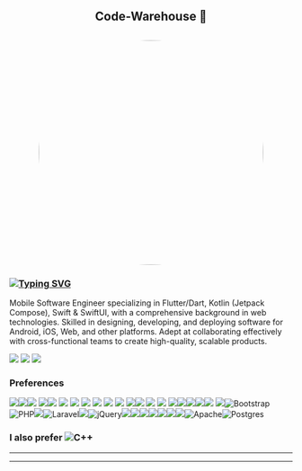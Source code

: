 <h2 align="center">Code-Warehouse 🚧<h2>
<p align="center"><img src="https://atuoha.github.io/assets/img/tagg.png" style="border-radius:50%" width="400"></p>

  
  

### [![Typing SVG](https://readme-typing-svg.herokuapp.com?font=Arial&size=26&duration=4976&pause=1000&color=FFFFFF&width=435&lines=%F0%9F%91%8B+Hi+there%2C+I'm+Atuoha+Anthony)](https://git.io/typing-svg)


Mobile Software Engineer specializing in Flutter/Dart, Kotlin (Jetpack Compose), Swift & SwiftUI, with a comprehensive background in web technologies. Skilled in designing, developing, and deploying software for Android, iOS, Web, and other platforms. Adept at collaborating effectively with cross-functional teams to create high-quality, scalable products.

[<img src="https://img.shields.io/badge/x%231DA1F2.svg?&style=for-the-badge&logo=x&logoColor=white">](https://twitter.com/atuohaa)
[<img src="https://img.shields.io/badge/linkedin-%230077B5.svg?&style=for-the-badge&logo=linkedin&logoColor=white">](https://www.linkedin.com/in/atuoha-anthony/)
[<img src="https://img.shields.io/badge/Portfolio-%23000000.svg?&style=for-the-badge&logo=world&logoColor=white">](https://atuoha.github.io/)


### Preferences
<img src="https://img.shields.io/badge/Flutter-02569B?style=for-the-badge&logo=flutter&logoColor=white" /><img src="https://img.shields.io/badge/Dart-02569B?style=for-the-badge&logo=Dart&logoColor=white" /><img src="https://img.shields.io/badge/Swift-F49338?style=for-the-badge&logo=Swift&logoColor=white" /> <img src="https://img.shields.io/badge/SwiftUI-1AB9DC?style=for-the-badge&logo=Swift&logoColor=white" /><img src="https://img.shields.io/badge/Android-32DF84?style=for-the-badge&logo=Android&logoColor=white" /> <img src="https://img.shields.io/badge/iOS-000000?style=for-the-badge&logo=IOS&logoColor=white" /> <img src="https://img.shields.io/badge/Android%20Studio-32DF84?style=for-the-badge&logo=Android&logoColor=white" /> <img src="https://img.shields.io/badge/XCode-4182EB?style=for-the-badge&logo=IOS&logoColor=white" /> <img src="https://img.shields.io/badge/VSCode-4CABEC?style=for-the-badge&logo=vscode&logoColor=white" /> <img src="https://img.shields.io/badge/Figma-EA4C1D?style=for-the-badge&logo=figma&logoColor=white" /> <img src="https://img.shields.io/badge/CodeMagic-1152E7?style=for-the-badge&logo=codemagic&logoColor=white" /> <img src="https://img.shields.io/badge/Kotlin-6C0F76?style=for-the-badge&logo=kotlin&logoColor=white" /><img src="https://img.shields.io/badge/Jetpack%20Compose-008140?style=for-the-badge&logo=jetpack-compose&logoColor=white" /> <img src="https://img.shields.io/badge/SwiftUI-14BCFF?style=for-the-badge&logo=swift&logoColor=white" /> <img src="https://img.shields.io/badge/Hashnode-2563EB?style=for-the-badge&logo=hashnode&logoColor=white"> <img src="https://img.shields.io/badge/Linkedin-077AB5?style=for-the-badge&logo=linkedin&logoColor=white" /><img src="https://img.shields.io/badge/-Firebase-FFA611?style=flat&logo=firebase&logoColor=FFFFFF"><img src="http://img.shields.io/badge/-Git-F1502F?style=flat&logo=git&logoColor=FFFFFF"><img src="http://img.shields.io/badge/-Github-000000?style=flat&logo=github&logoColor=FFFFFF"><img src = "https://img.shields.io/badge/-HTML5-E34F26?style=flat&logo=html5&logoColor=white"> <img src = "https://img.shields.io/badge/-CSS3-1572B6?style=flat&logo=css3&logoColor=white"><img alt="Bootstrap" src="https://img.shields.io/badge/bootstrap-%23563D7C.svg?&style=for-the-badge&logo=bootstrap&logoColor=white"/><img alt="PHP" src="https://img.shields.io/badge/php-%23777BB4.svg?&style=for-the-badge&logo=php&logoColor=white"/><img src="https://img.shields.io/badge/--F29111?style=flat&logo=mysql&logoColor=FFFFFF"><img alt="Laravel" src="https://img.shields.io/badge/laravel-%23FF2D20.svg?&style=for-the-badge&logo=laravel&logoColor=white"/><img src="https://img.shields.io/badge/-JavaScript-eed718?style=flat&logo=javascript&logoColor=ffffff"><img alt="jQuery" src="https://img.shields.io/badge/jquery-%230769AD.svg?&style=for-the-badge&logo=jquery&logoColor=white"/><img src="https://img.shields.io/badge/-GraphQL-e535ab?style=flat&logo=graphql&logoColor=FFFFFF"><img src="https://img.shields.io/badge/-Node.js-3C873A?style=flat&logo=Node.js&logoColor=white"><img src="https://img.shields.io/badge/-Express.js-787878?style=flat"><img src="https://img.shields.io/badge/-MongoDB-4DB33D?style=flat&logo=mongodb&logoColor=FFFFFF"><img src="https://img.shields.io/badge/-Progressive Web Apps-5A0FC8?style=flat"><img src="http://img.shields.io/badge/-VS%20Code-007ACC?style=flat&logo=visual%20studio%20code&logoColor=white"><img src="http://img.shields.io/badge/-Heroku-430098?style=flat&logo=heroku&logoColor=white"><img alt="Apache" src="https://img.shields.io/badge/apache-%23D42029.svg?&style=for-the-badge&logo=apache&logoColor=white"/><img alt="Postgres" src ="https://img.shields.io/badge/postgres-%23316192.svg?&style=for-the-badge&logo=postgresql&logoColor=white"/>



### I also prefer	<img alt="C++" src="https://img.shields.io/badge/c++-%2300599C.svg?&style=for-the-badge&logo=c%2B%2B&ogoColor=white"/>

---


<!-- ![GitHub stats](https://github-readme-stats.vercel.app/api?username=Atuoha&show_icons=true&hide_border=true) -->
<!-- ![Atuoha's GitHub stats](https://github-readme-stats.vercel.app/api?username=Atuoha&show_icons=true&hide=contribs,prs)
[![Top Langs](https://github-readme-stats.vercel.app/api/top-langs/?username=Atuoha)](https://github.com/Atuoha/github-readme-stats)
[![Readme Card](https://github-readme-stats.vercel.app/api/pin/?username=Atuoha&repo=diaree)](https://github.com/Atuoha/diaree)
[![Readme Card](https://github-readme-stats.vercel.app/api/pin/?username=Atuoha&repo=prodAssure)](https://github.com/Atuoha/prodAssure)
[![Readme Card](https://github-readme-stats.vercel.app/api/pin/?username=Atuoha&repo=mern_socialx)](https://github.com/Atuoha/mern_socialx)
[![Readme Card](https://github-readme-stats.vercel.app/api/pin/?username=Atuoha&repo=locations_sharer)](https://github.com/Atuoha/locations_sharer)
[![Readme Card](https://github-readme-stats.vercel.app/api/pin/?username=Atuoha&repo=nodetaxify)](https://github.com/Atuoha/nodetaxify)
[![Readme Card](https://github-readme-stats.vercel.app/api/pin/?username=Atuoha&repo=tour_360)](https://github.com/Atuoha/tour_360)
[![Readme Card](https://github-readme-stats.vercel.app/api/pin/?username=Atuoha&repo=apartment_finder)](https://github.com/Atuoha/apartment_finder)
[![Readme Card](https://github-readme-stats.vercel.app/api/pin/?username=Atuoha&repo=jobly)](https://github.com/Atuoha/jobly)
[![Readme Card](https://github-readme-stats.vercel.app/api/pin/?username=Atuoha&repo=nodeRatingx)](https://github.com/Atuoha/nodeRatingx) -->




---

<br/>




